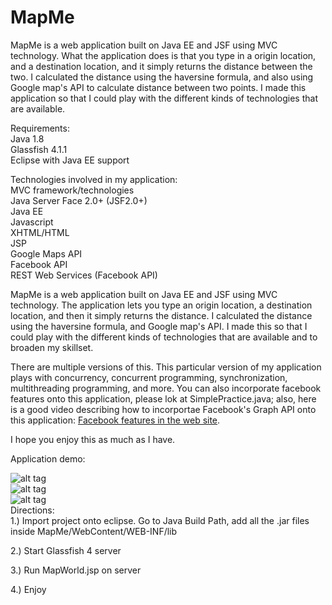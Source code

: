 # MapMe

MapMe is a web application built on Java EE and JSF using MVC technology. What the application does is that you type in a origin location, and a destination location, and it simply returns the distance between the two. I calculated the distance using the haversine formula, and also using Google map's API to calculate distance between two points. I made this application so that I could play with the different kinds of technologies that are available. 

Requirements:  
Java 1.8  
Glassfish 4.1.1  
Eclipse with Java EE support  

Technologies involved in my application:  
MVC framework/technologies  
Java Server Face 2.0+ (JSF2.0+)  
Java EE  
Javascript  
XHTML/HTML  
JSP  
Google Maps API  
Facebook API  
REST Web Services (Facebook API)  



MapMe is a web application built on Java EE and JSF using MVC technology. The application lets you type an origin location, a destination location, and then it simply returns the distance. I calculated the distance using the haversine formula, and Google map's API. I made this so that I could play with the different kinds of technologies that are available and to broaden my skillset.  
  

There are multiple versions of this. This particular version of my application plays with concurrency, concurrent programming, synchronization, multithreading programming, and more. You can also incorporate facebook features onto this application, please lok at SimplePractice.java; also, here is a good video describing how to incorportae Facebook's Graph API onto this application: [Facebook features in the web site](https://www.youtube.com/watch?v=oxSKLgsSbsU).  

I hope you enjoy this as much as I have.  



Application demo:  

![alt tag](https://github.com/o3dwade/MapMe/blob/master/Picture1.png?raw=true)  
![alt tag](https://github.com/o3dwade/MapMe/blob/master/Picture2.png?raw=true)  
![alt tag](https://github.com/o3dwade/MapMe/blob/master/Picture3.png?raw=true)  
Directions:  
1.) Import project onto eclipse. Go to Java Build Path, add all the .jar files inside MapMe/WebContent/WEB-INF/lib  

2.) Start Glassfish 4 server  

3.) Run MapWorld.jsp on server  

4.) Enjoy  
